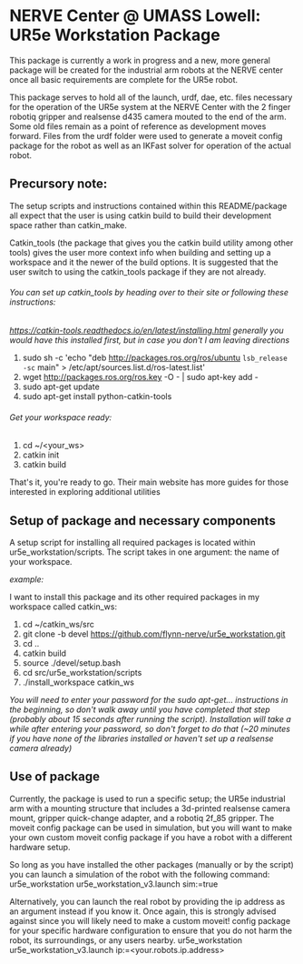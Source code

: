 # NERVE Center @ UMASS Lowell: UR5e Workstation Package

This package is currently a work in progress and a new, more general package will be created for the industrial arm robots at the NERVE center once all basic requirements are complete for the UR5e robot.

This package serves to hold all of the launch, urdf, dae, etc. files necessary for the operation of the UR5e system at the NERVE Center with the 2 finger robotiq gripper and realsense d435 camera mouted to the end of the arm. Some old files remain as a point of reference as development moves forward. Files from the urdf folder were used to generate a moveit config package for the robot as well as an IKFast solver for operation of the actual robot.

## Precursory note:

The setup scripts and instructions contained within this README/package all expect that the user is using catkin build to build their development space rather than catkin\_make. 

Catkin\_tools (the package that gives you the catkin build utility among other tools) gives the user more context info when building and setting up a workspace and it the newer of the build options. It is suggested that the user switch to using the catkin\_tools package if they are not already.

###### You can set up catkin_tools by heading over to their site or following these instructions:

*https://catkin-tools.readthedocs.io/en/latest/installing.html*
*generally you would have this installed first, but in case you don't I am leaving directions* 

1. sudo sh -c 'echo "deb http://packages.ros.org/ros/ubuntu `lsb_release -sc` main" > /etc/apt/sources.list.d/ros-latest.list'
2. wget http://packages.ros.org/ros.key -O - | sudo apt-key add -
3. sudo apt-get update
4. sudo apt-get install python-catkin-tools

###### Get your workspace ready:

1. cd ~/<your_ws>
2. catkin init
3. catkin build

That's it, you're ready to go.
Their main website has more guides for those interested in exploring additional utilities

## Setup of package and necessary components

A setup script for installing all required packages is located within ur5e_workstation/scripts. The script takes in one argument: the name of your workspace. 

*example:*

I want to install this package and its other required packages in my workspace called catkin_ws:
1. cd ~/catkin_ws/src
2. git clone -b devel https://github.com/flynn-nerve/ur5e_workstation.git
3. cd ..
4. catkin build
5. source ./devel/setup.bash
6. cd src/ur5e_workstation/scripts
7. ./install\_workspace catkin\_ws

_You will need to enter your password for the sudo apt-get... instructions in the beginning, so don't walk away until you have completed that step (probably about 15 seconds after running the script). Installation will take a while after entering your password, so don't forget to do that (~20 minutes if you have none of the libraries installed or haven't set up a realsense camera already)_

## Use of package

Currently, the package is used to run a specific setup; the UR5e industrial arm with a mounting structure that includes a 3d-printed realsense camera mount, gripper quick-change adapter, and a robotiq 2f\_85 gripper. The moveit config package can be used in simulation, but you will want to make your own custom moveit config package if you have a robot with a different hardware setup.

So long as you have installed the other packages (manually or by the script) you can launch a simulation of the robot with the following command:
ur5e_workstation ur5e\_workstation\_v3.launch sim:=true 

Alternatively, you can launch the real robot by providing the ip address as an argument instead if you know it. Once again, this is strongly advised against since you will likely need to make a custom moveit! config package for your specific hardware configuration to ensure that you do not harm the robot, its surroundings, or any users nearby.
ur5e\_workstation ur5e\_workstation_v3.launch ip:=<your.robots.ip.address>


